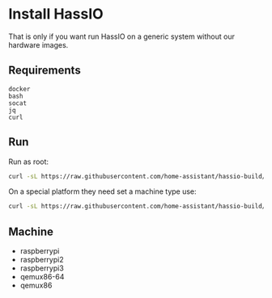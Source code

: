 # Install HassIO

That is only if you want run HassIO on a generic system without our hardware images.

## Requirements

```
docker
bash
socat
jq
curl
```

## Run

Run as root:
```bash
curl -sL https://raw.githubusercontent.com/home-assistant/hassio-build/master/install/hassio_install | bash -
```

On a special platform they need set a machine type use:
```bash
curl -sL https://raw.githubusercontent.com/home-assistant/hassio-build/master/install/hassio_install | bash - -m MY_MACHINE
```

## Machine

- raspberrypi
- raspberrypi2
- raspberrypi3
- qemux86-64
- qemux86
